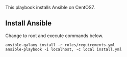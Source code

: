 This playbook installs Ansible on CentOS7.

## Install Ansible

Change to root and execute commands below.

```
ansible-galaxy install -r roles/requirements.yml
ansible-playbook -i localhost, -c local install.yml
```


